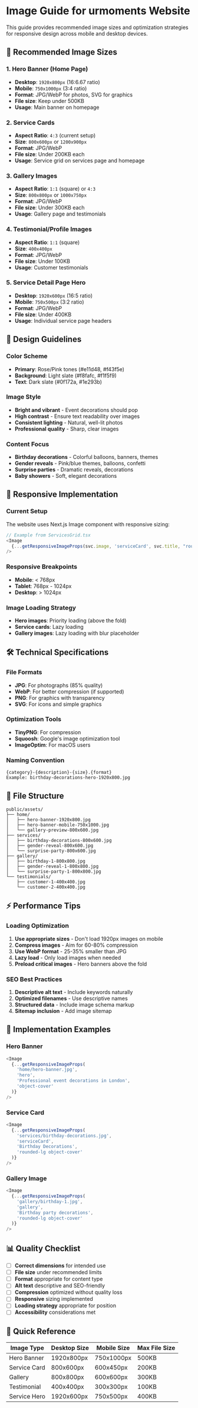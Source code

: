 # Image Guide for urmoments Website

This guide provides recommended image sizes and optimization strategies for responsive design across mobile and desktop devices.

## 📐 **Recommended Image Sizes**

### **1. Hero Banner (Home Page)**
- **Desktop**: `1920x800px` (16:6.67 ratio)
- **Mobile**: `750x1000px` (3:4 ratio)
- **Format**: JPG/WebP for photos, SVG for graphics
- **File size**: Keep under 500KB
- **Usage**: Main banner on homepage

### **2. Service Cards**
- **Aspect Ratio**: `4:3` (current setup)
- **Size**: `800x600px` or `1200x900px`
- **Format**: JPG/WebP
- **File size**: Under 200KB each
- **Usage**: Service grid on services page and homepage

### **3. Gallery Images**
- **Aspect Ratio**: `1:1` (square) or `4:3`
- **Size**: `800x800px` or `1000x750px`
- **Format**: JPG/WebP
- **File size**: Under 300KB each
- **Usage**: Gallery page and testimonials

### **4. Testimonial/Profile Images**
- **Aspect Ratio**: `1:1` (square)
- **Size**: `400x400px`
- **Format**: JPG/WebP
- **File size**: Under 100KB
- **Usage**: Customer testimonials

### **5. Service Detail Page Hero**
- **Desktop**: `1920x600px` (16:5 ratio)
- **Mobile**: `750x500px` (3:2 ratio)
- **Format**: JPG/WebP
- **File size**: Under 400KB
- **Usage**: Individual service page headers

## 🎨 **Design Guidelines**

### **Color Scheme**
- **Primary**: Rose/Pink tones (#e11d48, #f43f5e)
- **Background**: Light slate (#f8fafc, #f1f5f9)
- **Text**: Dark slate (#0f172a, #1e293b)

### **Image Style**
- **Bright and vibrant** - Event decorations should pop
- **High contrast** - Ensure text readability over images
- **Consistent lighting** - Natural, well-lit photos
- **Professional quality** - Sharp, clear images

### **Content Focus**
- **Birthday decorations** - Colorful balloons, banners, themes
- **Gender reveals** - Pink/blue themes, balloons, confetti
- **Surprise parties** - Dramatic reveals, decorations
- **Baby showers** - Soft, elegant decorations

## 📱 **Responsive Implementation**

### **Current Setup**
The website uses Next.js Image component with responsive sizing:

```typescript
// Example from ServicesGrid.tsx
<Image 
  {...getResponsiveImageProps(svc.image, 'serviceCard', svc.title, "rounded-lg object-cover")}
/>
```

### **Responsive Breakpoints**
- **Mobile**: < 768px
- **Tablet**: 768px - 1024px
- **Desktop**: > 1024px

### **Image Loading Strategy**
- **Hero images**: Priority loading (above the fold)
- **Service cards**: Lazy loading
- **Gallery images**: Lazy loading with blur placeholder

## 🛠️ **Technical Specifications**

### **File Formats**
- **JPG**: For photographs (85% quality)
- **WebP**: For better compression (if supported)
- **PNG**: For graphics with transparency
- **SVG**: For icons and simple graphics

### **Optimization Tools**
- **TinyPNG**: For compression
- **Squoosh**: Google's image optimization tool
- **ImageOptim**: For macOS users

### **Naming Convention**
```
{category}-{description}-{size}.{format}
Example: birthday-decorations-hero-1920x800.jpg
```

## 📁 **File Structure**

```
public/assets/
├── home/
│   ├── hero-banner-1920x800.jpg
│   ├── hero-banner-mobile-750x1000.jpg
│   └── gallery-preview-800x600.jpg
├── services/
│   ├── birthday-decorations-800x600.jpg
│   ├── gender-reveal-800x600.jpg
│   └── surprise-party-800x600.jpg
├── gallery/
│   ├── birthday-1-800x800.jpg
│   ├── gender-reveal-1-800x800.jpg
│   └── surprise-party-1-800x800.jpg
└── testimonials/
    ├── customer-1-400x400.jpg
    └── customer-2-400x400.jpg
```

## ⚡ **Performance Tips**

### **Loading Optimization**
1. **Use appropriate sizes** - Don't load 1920px images on mobile
2. **Compress images** - Aim for 60-80% compression
3. **Use WebP format** - 25-35% smaller than JPG
4. **Lazy load** - Only load images when needed
5. **Preload critical images** - Hero banners above the fold

### **SEO Best Practices**
1. **Descriptive alt text** - Include keywords naturally
2. **Optimized filenames** - Use descriptive names
3. **Structured data** - Include image schema markup
4. **Sitemap inclusion** - Add image sitemap

## 🔧 **Implementation Examples**

### **Hero Banner**
```typescript
<Image 
  {...getResponsiveImageProps(
    'home/hero-banner.jpg', 
    'hero', 
    'Professional event decorations in London',
    'object-cover'
  )}
/>
```

### **Service Card**
```typescript
<Image 
  {...getResponsiveImageProps(
    'services/birthday-decorations.jpg', 
    'serviceCard', 
    'Birthday Decorations',
    'rounded-lg object-cover'
  )}
/>
```

### **Gallery Image**
```typescript
<Image 
  {...getResponsiveImageProps(
    'gallery/birthday-1.jpg', 
    'gallery', 
    'Birthday party decorations',
    'rounded-lg object-cover'
  )}
/>
```

## 📊 **Quality Checklist**

- [ ] **Correct dimensions** for intended use
- [ ] **File size** under recommended limits
- [ ] **Format** appropriate for content type
- [ ] **Alt text** descriptive and SEO-friendly
- [ ] **Compression** optimized without quality loss
- [ ] **Responsive** sizing implemented
- [ ] **Loading strategy** appropriate for position
- [ ] **Accessibility** considerations met

## 🎯 **Quick Reference**

| Image Type | Desktop Size | Mobile Size | Max File Size |
|------------|--------------|-------------|---------------|
| Hero Banner | 1920x800px | 750x1000px | 500KB |
| Service Card | 800x600px | 600x450px | 200KB |
| Gallery | 800x800px | 600x600px | 300KB |
| Testimonial | 400x400px | 300x300px | 100KB |
| Service Hero | 1920x600px | 750x500px | 400KB |
